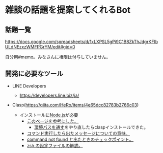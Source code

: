 # 雑談の話題を提案してくれるBot
## 話題一覧
https://docs.google.com/spreadsheets/d/1xLXPSL5gPi9C1B8ZkThJdgrKFIbULdNEzxzWMFPGrYM/edit#gid=0

自分用#memo。みなさんに権限は付与していません。

## 開発に必要なツール
- LINE Developers
  - https://developers.line.biz/ja/

- Clasp(https://qiita.com/HeRo/items/4e65dcc82783b2766c03)
  - インストールに[Node.js](https://nodejs.org/ja/download/)が必要
    - [このページを参考にした。](https://qiita.com/kyosuke5_20/items/c5f68fc9d89b84c0df09)
      - [環境パスを通す](https://qiita.com/kyosuke5_20/items/c5f68fc9d89b84c0df09#%E7%92%B0%E5%A2%83%E3%83%91%E3%82%B9%E3%82%92%E9%80%9A%E3%81%99)をやり直したらclaspインストールできた。
    - [コマンド実行したら出たメッセージについての意味。](https://gotohayato.com/content/528/)
    - [command not found と出たときのチェックポイント。](https://qiita.com/iwaseasahi/items/6e00883ccd0864ede17e)
    - [zsh の設定ファイルの解説。](https://suwaru.tokyo/zshenv/)

